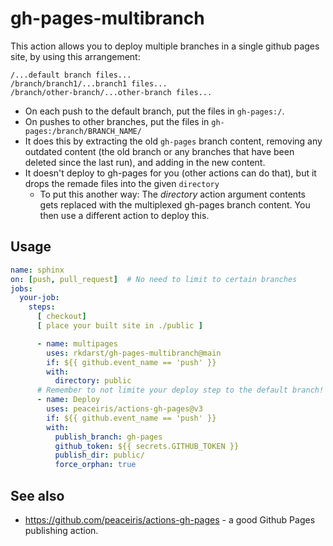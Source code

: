 # gh-pages-multibranch

This action allows you to deploy multiple branches in a single github
pages site, by using this arrangement:

```
/...default branch files...
/branch/branch1/...branch1 files...
/branch/other-branch/...other-branch files...
```

* On each push to the default branch, put the files in ``gh-pages:/``.
* On pushes to other branches, put the files in
  ``gh-pages:/branch/BRANCH_NAME/``
* It does this by extracting the old ``gh-pages`` branch content,
  removing any outdated content (the old branch or any branches that
  have been deleted since the last run), and adding in the new
  content.
* It doesn't deploy to gh-pages for you (other actions can do that),
  but it drops the remade files into the given ``directory``
  * To put this another way: The *directory* action argument contents gets
    replaced with the multiplexed gh-pages branch content.  You then
    use a different action to deploy this.

## Usage

```yaml
name: sphinx
on: [push, pull_request]  # No need to limit to certain branches
jobs:
  your-job:
    steps:
      [ checkout]
      [ place your built site in ./public ]

      - name: multipages
        uses: rkdarst/gh-pages-multibranch@main
        if: ${{ github.event_name == 'push' }}
        with:
          directory: public
      # Remember to not limite your deploy step to the default branch!
      - name: Deploy
        uses: peaceiris/actions-gh-pages@v3
        if: ${{ github.event_name == 'push' }}
        with:
          publish_branch: gh-pages
          github_token: ${{ secrets.GITHUB_TOKEN }}
          publish_dir: public/
          force_orphan: true
```

## See also

* https://github.com/peaceiris/actions-gh-pages - a good Github Pages
  publishing action.
